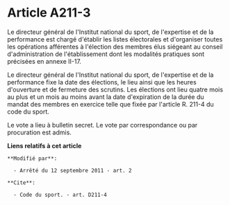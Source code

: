 # Article A211-3

Le directeur général de l'Institut national du sport, de l'expertise et de la performance est chargé d'établir les listes
électorales et d'organiser toutes les opérations afférentes à l'élection des membres élus siégeant au conseil
d'administration de l'établissement dont les modalités pratiques sont précisées en annexe II-17. 

Le directeur général de l'Institut national du sport, de l'expertise et de la performance fixe la date des élections, le lieu
ainsi que les heures d'ouverture et de fermeture des scrutins. Les élections ont lieu quatre mois au plus et un mois au moins
avant la date d'expiration de la durée du mandat des membres en exercice telle que fixée par l'article R. 211-4 du code du
sport. 

Le vote a lieu à bulletin secret. Le vote par correspondance ou par procuration est admis.

**Liens relatifs à cet article**

	**Modifié par**:

	  - Arrêté du 12 septembre 2011 - art. 2

	**Cite**:

	  - Code du sport. - art. D211-4
